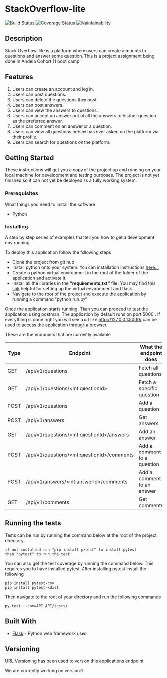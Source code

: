 # StackOverflow-lite

[![Build Status](https://travis-ci.com/geneowak/-StackOverflow-lite.svg?branch=version_1)](https://travis-ci.com/geneowak/-StackOverflow-lite)
[![Coverage Status](https://coveralls.io/repos/github/geneowak/-StackOverflow-lite/badge.svg?branch=version_1)](https://coveralls.io/github/geneowak/-StackOverflow-lite?branch=version_1)
[![Maintainability](https://api.codeclimate.com/v1/badges/38f513cdfe1984e4be8a/maintainability)](https://codeclimate.com/github/geneowak/-StackOverflow-lite/maintainability)

## Description

Stack Overflow-lite is a platform where users can create accounts to questions and answer some question.
This is a project assignment being done in Andela Cohort 11 boot camp

## Features

1. Users can create an account and log in.
2. Users can post questions.
3. Users can delete the questions they post.
4. Users can post answers.
5. Users can view the answers to questions.
6. Users can accept an answer out of all the answers to his/her question as the preferred answer.
7. Users can comment on an answer or a question.
8. Users can view all questions he/she has ever asked on the platform via their profile.
9. Users can search for questions on the platform.

## Getting Started

These instructions will get you a copy of the project up and running on your local machine for development and testing purposes. The project is not yet finished so it can not yet be deployed as a fully working system.

### Prerequisites

What things you need to install the software

* Python

### Installing

A step by step series of examples that tell you how to get a development env running

To deploy this application follow the following steps

* Clone the project from git hub
* Install python onto your system. You can installation instructions [here...](https://realpython.com/installing-python/)
* Create a python virtual environment in the root of the folder of the application and activate it.
* Install all the libraries in the **"requirements.txt"** file. You may find this [link](http://flask.pocoo.org/docs/1.0/installation/) helpful for setting up the virtual environment and flask.
* Navigate to the root of the project and execute the application by running a command "python run.py"

Once the application starts running. Then you can proceed to test the application using postman. The application by default runs on port 5000
. If everything is done right you will see a url like http://127.0.0.1:5000/ can be used to access the application through a browser.

These are the endpoints that are currently available

|__Type__| __Endpoint__ | __What the endpoint does__ |
|------|-------------|------------|
|GET|  /api/v1/questions       | Fetch all questions     |
|GET| /api/v1/questions/\<int:questionId\>        | Fetch a specific question |
|POST|  /api/v1/questions       | Add a question     |
|POST|  /api/v1/answers       | Get answers     |
|GET|  /api/v1/questions/\<int:questionId\>/answers       | Add an answer     |
|POST|  /api/v1/questions/\<int:questionId\>/comments       | Add a comment to a question     |
|POST|  /api/v1/answers/\<int:answerId\>/comments        | Add a comment to an answer     |
|GET|  /api/v1/comments        | Get comments     |

## Running the tests

Tests can be run by running the command below at the root of the project directory

```
if not installed run "pip install pytest" to install pytest
then "pytest" to run the test
```

You can also get the test coverage by running the command below. This requires you to have installed pytest.
After installing pytest install the following

```
pip install pytest-cov
pip install pytest-xdist
```

Then navigate to the root of your directory and run the following commands

```
py.test --cov=API API/tests/
```

## Built With

* [Flask](http://flask.pocoo.org/docs/1.0/) - Python web framework used

## Versioning

URL Versioning has been used to version this applications endpoint

We are currently working on version:1
